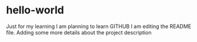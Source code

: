 # hello-world
Just for my learning 
I am planning to learn GITHUB
I am editing the README file. 
Adding some more details about the project description

